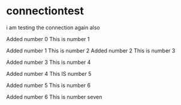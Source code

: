 # connectiontest
i am testing the connection again also

Added number 0
This is number 1


Added number 1
This is number 2
Added number 2
This is number 3

Added number 3
This is number 4

Added number 4
This IS number 5

Added number 5
This is number 6

Added number 6
This is number seven